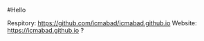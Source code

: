 #Hello

Respitory: https://github.com/icmabad/icmabad.github.io
Website: https://icmabad.github.io ?